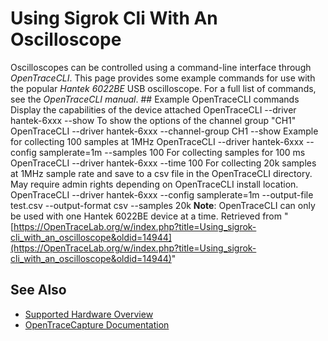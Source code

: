 # Using Sigrok Cli With An Oscilloscope
Oscilloscopes can be controlled using a command-line interface through *OpenTraceCLI*. This page provides some example commands for use with the popular *Hantek 6022BE* USB oscilloscope. For a full list of commands, see the *OpenTraceCLI manual*. ## Example OpenTraceCLI commands Display the capabilities of the device attached OpenTraceCLI --driver hantek-6xxx --show To show the options of the channel group "CH1" OpenTraceCLI --driver hantek-6xxx --channel-group CH1 --show Example for collecting 100 samples at 1MHz OpenTraceCLI --driver hantek-6xxx --config samplerate=1m --samples 100 For collecting samples for 100 ms OpenTraceCLI --driver hantek-6xxx --time 100 For collecting 20k samples at 1MHz sample rate and save to a csv file in the OpenTraceCLI directory. May require admin rights depending on OpenTraceCLI install location. OpenTraceCLI --driver hantek-6xxx --config samplerate=1m --output-file test.csv --output-format csv --samples 20k **Note**: OpenTraceCLI can only be used with one Hantek 6022BE device at a time.
Retrieved from "[https://OpenTraceLab.org/w/index.php?title=Using_sigrok-cli_with_an_oscilloscope&oldid=14944](https://OpenTraceLab.org/w/index.php?title=Using_sigrok-cli_with_an_oscilloscope&oldid=14944)"
## See Also
- [Supported Hardware Overview](../supported-hardware.md)
- [OpenTraceCapture Documentation](../../opentracecapture/overview.md)
